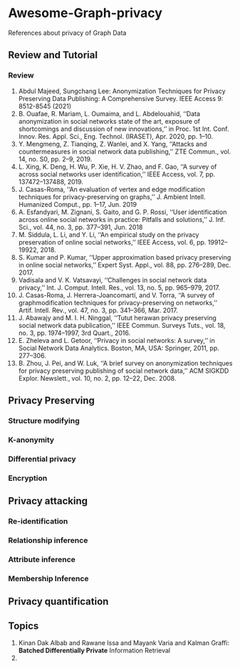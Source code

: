 # Awesome-Graph-privacy
 References about privacy of Graph Data

## Review and Tutorial

### Review

1. Abdul Majeed, Sungchang Lee: Anonymization Techniques for Privacy Preserving Data Publishing: A Comprehensive Survey. IEEE Access 9: 8512-8545 (2021)
2. B. Ouafae, R. Mariam, L. Oumaima, and L. Abdelouahid, ‘‘Data anonymization in social networks state of the art, exposure of shortcomings and discussion of new innovations,’’ in Proc. 1st Int. Conf. Innov. Res. Appl. Sci., Eng. Technol. (IRASET), Apr. 2020, pp. 1–10.
3. Y. Mengmeng, Z. Tianqing, Z. Wanlei, and X. Yang, ‘‘Attacks and countermeasures in social network data publishing,’’ ZTE Commun., vol. 14, no. S0, pp. 2–9, 2019.
4.  L. Xing, K. Deng, H. Wu, P. Xie, H. V. Zhao, and F. Gao, ‘‘A survey of across social networks user identification,’’ IEEE Access, vol. 7, pp. 137472–137488, 2019.
5. J. Casas-Roma, ‘‘An evaluation of vertex and edge modification techniques for privacy-preserving on graphs,’’ J. Ambient Intell. Humanized Comput., pp. 1–17, Jun. 2019
6.  A. Esfandyari, M. Zignani, S. Gaito, and G. P. Rossi, ‘‘User identification across online social networks in practice: Pitfalls and solutions,’’ J. Inf. Sci., vol. 44, no. 3, pp. 377–391, Jun. 2018
7. M. Siddula, L. Li, and Y. Li, ‘‘An empirical study on the privacy preservation of online social networks,’’ IEEE Access, vol. 6, pp. 19912–19922, 2018.
8. S. Kumar and P. Kumar, ‘‘Upper approximation based privacy preserving in online social networks,’’ Expert Syst. Appl., vol. 88, pp. 276–289, Dec. 2017.
9.  Vadisala and V. K. Vatsavayi, ‘‘Challenges in social network data privacy,’’ Int. J. Comput. Intell. Res., vol. 13, no. 5, pp. 965–979, 2017.
10. J. Casas-Roma, J. Herrera-Joancomartí, and V. Torra, ‘‘A survey of graphmodification techniques for privacy-preserving on networks,’’ Artif. Intell. Rev., vol. 47, no. 3, pp. 341–366, Mar. 2017.
11. J. Abawajy and M. I. H. Ninggal, ‘‘Tutut herawan privacy preserving social network data publication,’’ IEEE Commun. Surveys Tuts., vol. 18, no. 3, pp. 1974–1997, 3rd Quart., 2016. 
12. E. Zheleva and L. Getoor, ‘‘Privacy in social networks: A survey,’’ in Social Network Data Analytics. Boston, MA, USA: Springer, 2011, pp. 277–306.
13. B. Zhou, J. Pei, and W. Luk, ‘‘A brief survey on anonymization techniques for privacy preserving publishing of social network data,’’ ACM SIGKDD Explor. Newslett., vol. 10, no. 2, pp. 12–22, Dec. 2008.

## Privacy Preserving



### Structure modifying



### K-anonymity





### Differential privacy



### Encryption



## Privacy attacking

### Re-identification



### Relationship inference 



### Attribute inference



### Membership Inference



## Privacy quantification









## Topics

1. Kinan Dak Albab and Rawane Issa and Mayank Varia and Kalman Graffi: **Batched Differentially Private** Information Retrieval
2. 

